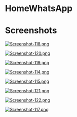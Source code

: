 # HomeWhatsApp

# Screenshots

[![Screenshot-118.png](https://i.postimg.cc/t4c1QM6z/Screenshot-118.png)](https://postimg.cc/tshRFD21)

[![Screenshot-120.png](https://i.postimg.cc/wBh9ffQM/Screenshot-120.png)](https://postimg.cc/t1407zfG)

[![Screenshot-119.png](https://i.postimg.cc/s2S2FDsV/Screenshot-119.png)](https://postimg.cc/NystmtKV)

[![Screenshot-114.png](https://i.postimg.cc/yNC6s4fs/Screenshot-114.png)](https://postimg.cc/bZLf9McB)

[![Screenshot-115.png](https://i.postimg.cc/d1bms0T4/Screenshot-115.png)](https://postimg.cc/mzSFVBjH)

[![Screenshot-121.png](https://i.postimg.cc/mg94kXqj/Screenshot-121.png)](https://postimg.cc/K1mwsNm3)

[![Screenshot-122.png](https://i.postimg.cc/FRrXP9KC/Screenshot-122.png)](https://postimg.cc/McFLHJV1)

[![Screenshot-117.png](https://i.postimg.cc/15H6TBMW/Screenshot-117.png)](https://postimg.cc/mtPt1QvM)




